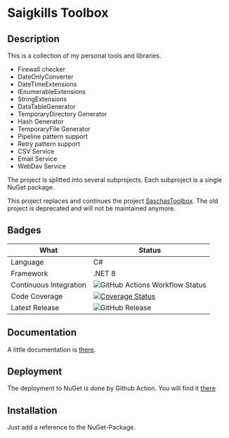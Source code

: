 # Saigkills Toolbox

## Description
This is a collection of my personal tools and libraries.

* Firewall checker
* DateOnlyConverter
* DateTimeExtensions
* IEnumerableExtensions
* StringExtensions
* DataTableGenerator
* TemporaryDirectory Generator
* Hash Generator
* TemporaryFile Generator
* Pipeline pattern support
* Retry pattern support
* CSV Service
* Email Service
* WebDav Service

The project is splitted into several subprojects. Each subproject is a single NuGet package.

This project replaces and continues the project [SaschasToolbox](https://www.nuget.org/packages/SaschaManns.SaschasToolbox/). The old project is deprecated and will not be maintained anymore.

## Badges

|What|Status|
|---|---|
|Language|C#|
|Framework|.NET 8|
|Continuous Integration|![GitHub Actions Workflow Status](https://img.shields.io/github/actions/workflow/status/saigkill/SaschasToolbox/dotnet.yml)|
|Code Coverage|[![Coverage Status](https://coveralls.io/repos/github/saigkill/SaschasToolbox/badge.svg?branch=master)](https://coveralls.io/github/saigkill/SaschasToolbox?branch=master)
|Latest Release|![GitHub Release](https://img.shields.io/github/v/release/saigkill/SaschasToolbox)|

## Documentation
A little documentation is [there](https://dev.azure.com/saigkill/Saigkill.Toolbox/_wiki/wikis/Saigkill.Toolbox.wiki/6/Main-Site).

## Deployment
The deployment to NuGet is done by Github Action. You will find it [there](https://www.nuget.org/packages/SaschaManns.SaschasToolbox/)

## Installation
Just add a reference to the NuGet-Package.
